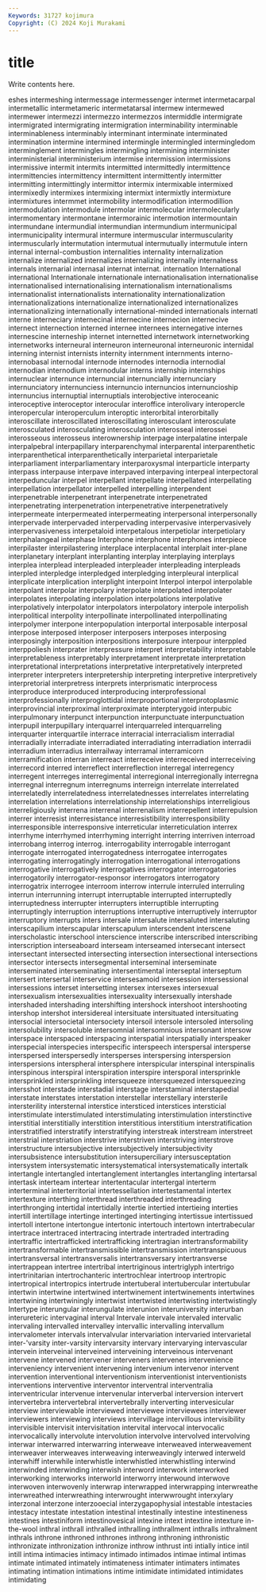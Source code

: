 ```yaml
---
Keywords: 31727 kojimura
Copyright: (C) 2024 Koji Murakami
---
```


# title

Write contents here.



eshes intermeshing
intermessage intermessenger intermet intermetacarpal intermetallic intermetameric intermetatarsal intermew intermewed intermewer
intermezzi intermezzo intermezzos intermiddle intermigrate intermigrated intermigrating intermigration interminability interminable
interminableness interminably interminant interminate interminated intermination intermine intermined intermingle intermingled
intermingledom interminglement intermingles intermingling intermining interminister interministerial interministerium intermise intermission
intermissions intermissive intermit intermits intermitted intermittedly intermittence intermittencies intermittency intermittent
intermittently intermitter intermitting intermittingly intermittor intermix intermixable intermixed intermixedly intermixes
intermixing intermixt intermixtly intermixture intermixtures intermmet intermobility intermodification intermodillion intermodulation
intermodule intermolar intermolecular intermolecularly intermomentary intermontane intermorainic intermotion intermountain intermundane
intermundial intermundian intermundium intermunicipal intermunicipality intermural intermure intermuscular intermuscularity intermuscularly
intermutation intermutual intermutually intermutule intern internal internal-combustion internalities internality internalization
internalize internalized internalizes internalizing internally internalness internals internarial internasal internat
internat. internation International international Internationale internationale internationalisation internationalise internationalised internationalising
internationalism internationalisms internationalist internationalists internationality internationalization internationalizations internationalize internationalized internationalizes
internationalizing internationally international-minded internationals internatl interne interneciary internecinal internecine internecion
internecive internect internection interned internee internees internegative internes internescine interneship
internet internetted internetwork internetworking internetworks interneural interneuron interneuronal interneuronic internidal
interning internist internists internity internment internments interno- internobasal internodal internode
internodes internodia internodial internodian internodium internodular interns internship internships internuclear
internunce internuncial internuncially internunciary internunciatory internunciess internuncio internuncios internuncioship internuncius
internuptial internuptials interobjective interoceanic interoceptive interoceptor interocular interoffice interolivary interopercle
interopercular interoperculum interoptic interorbital interorbitally interoscillate interoscillated interoscillating interosculant interosculate
interosculated interosculating interosculation interosseal interossei interosseous interosseus interownership interpage interpalatine
interpale interpalpebral interpapillary interparenchymal interparental interparenthetic interparenthetical interparenthetically interparietal interparietale
interparliament interparliamentary interparoxysmal interparticle interparty interpass interpause interpave interpaved interpaving
interpeal interpectoral interpeduncular interpel interpellant interpellate interpellated interpellating interpellation interpellator
interpelled interpelling interpendent interpenetrable interpenetrant interpenetrate interpenetrated interpenetrating interpenetration interpenetrative
interpenetratively interpermeate interpermeated interpermeating interpersonal interpersonally interpervade interpervaded interpervading interpervasive
interpervasively interpervasiveness interpetaloid interpetalous interpetiolar interpetiolary interphalangeal interphase Interphone interphone
interphones interpiece interpilaster interpilastering interplace interplacental interplait inter-plane interplanetary interplant
interplanting interplay interplaying interplays interplea interplead interpleaded interpleader interpleading interpleads
interpled interpledge interpledged interpledging interpleural interplical interplicate interplication interplight interpoint
Interpol interpol interpolable interpolant interpolar interpolary interpolate interpolated interpolater interpolates
interpolating interpolation interpolations interpolative interpolatively interpolator interpolators interpolatory interpole interpolish
interpolitical interpolity interpollinate interpollinated interpollinating interpolymer interpone interpopulation interportal interposable
interposal interpose interposed interposer interposers interposes interposing interposingly interposition interpositions
interposure interpour interppled interppoliesh interprater interpressure interpret interpretability interpretable interpretableness
interpretably interpretament interpretate interpretation interpretational interpretations interpretative interpretatively interpreted interpreter
interpreters interpretership interpreting interpretive interpretively interpretorial interpretress interprets interprismatic interprocess
interproduce interproduced interproducing interprofessional interprofessionally interproglottidal interproportional interprotoplasmic interprovincial interproximal
interproximate interpterygoid interpubic interpulmonary interpunct interpunction interpunctuate interpunctuation interpupil interpupillary
interquarrel interquarreled interquarreling interquarter interquartile interrace interracial interracialism interradial interradially
interradiate interradiated interradiating interradiation interradii interradium interradius interrailway interramal interramicorn
interramification interran interreact interreceive interreceived interreceiving interrecord interred interreflect interreflection
interregal interregency interregent interreges interregimental interregional interregionally interregna interregnal interregnum
interregnums interreign interrelate interrelated interrelatedly interrelatedness interrelatednesses interrelates interrelating interrelation
interrelations interrelationship interrelationships interreligious interreligiously interrena interrenal interrenalism interrepellent interrepulsion
interrer interresist interresistance interresistibility interresponsibility interresponsible interresponsive interreticular interreticulation interrex
interrhyme interrhymed interrhyming interright interring interriven interroad interrobang interrog interrog.
interrogability interrogable interrogant interrogate interrogated interrogatedness interrogatee interrogates interrogating interrogatingly
interrogation interrogational interrogations interrogative interrogatively interrogatives interrogator interrogatories interrogatorily interrogator-responsor
interrogators interrogatory interrogatrix interrogee interroom interrow interrule interruled interruling interrun
interrunning interrupt interruptable interrupted interruptedly interruptedness interrupter interrupters interruptible interrupting
interruptingly interruption interruptions interruptive interruptively interruptor interruptory interrupts inters intersale
intersalute intersaluted intersaluting interscapilium interscapular interscapulum interscendent interscene interscholastic interschool
interscience interscribe interscribed interscribing interscription interseaboard interseam interseamed intersecant intersect
intersectant intersected intersecting intersection intersectional intersections intersector intersects intersegmental interseminal
interseminate interseminated interseminating intersentimental interseptal interseptum intersert intersertal interservice intersesamoid
intersession intersessional intersessions interset intersetting intersex intersexes intersexual intersexualism intersexualities
intersexuality intersexually intershade intershaded intershading intershifting intershock intershoot intershooting intershop
intershot intersidereal intersituate intersituated intersituating intersocial intersocietal intersociety intersoil intersole
intersoled intersoling intersolubility intersoluble intersomnial intersomnious intersonant intersow interspace interspaced
interspacing interspatial interspatially interspeaker interspecial interspecies interspecific interspeech interspersal intersperse
interspersed interspersedly intersperses interspersing interspersion interspersions interspheral intersphere interspicular interspinal
interspinalis interspinous interspiral interspiration interspire intersporal intersprinkle intersprinkled intersprinkling intersqueeze
intersqueezed intersqueezing intersshot interstade interstadial interstage interstaminal interstapedial interstate interstates
interstation interstellar interstellary intersterile intersterility intersternal interstice intersticed interstices intersticial
interstimulate interstimulated interstimulating interstimulation interstinctive interstitial interstitially interstition interstitious interstitium
interstratification interstratified interstratify interstratifying interstreak interstream interstreet interstrial interstriation interstrive
interstriven interstriving interstrove interstructure intersubjective intersubjectively intersubjectivity intersubsistence intersubstitution intersuperciliary
intersusceptation intersystem intersystematic intersystematical intersystematically intertalk intertangle intertangled intertanglement intertangles
intertangling intertarsal intertask interteam intertear intertentacular intertergal interterm interterminal interterritorial
intertessellation intertestamental intertex intertexture interthing interthread interthreaded interthreading interthronging intertidal
intertidally intertie intertied intertieing interties intertill intertillage intertinge intertinged intertinging
intertissue intertissued intertoll intertone intertongue intertonic intertouch intertown intertrabecular intertrace
intertraced intertracing intertrade intertraded intertrading intertraffic intertrafficked intertrafficking intertragian intertransformability
intertransformable intertransmissible intertransmission intertranspicuous intertransversal intertransversalis intertransversary intertransverse intertrappean intertree
intertribal intertriginous intertriglyph intertrigo intertrinitarian intertrochanteric intertrochlear intertroop intertropic intertropical
intertropics intertrude intertuberal intertubercular intertubular intertwin intertwine intertwined intertwinement intertwinements
intertwines intertwining intertwiningly intertwist intertwisted intertwisting intertwistingly Intertype interungular interungulate
interunion interuniversity interurban interureteric intervaginal interval Intervale intervale intervaled intervalic
intervaling intervalled intervalley intervallic intervalling intervallum intervalometer intervals intervalvular intervariation
intervaried intervarietal inter-'varsity inter-varsity intervarsity intervary intervarying intervascular intervein interveinal
interveined interveining interveinous intervenant intervene intervened intervener interveners intervenes intervenience
interveniency intervenient intervening intervenium intervenor intervent intervention interventional interventionism interventionist
interventionists interventions interventive interventor interventral interventralia interventricular intervenue intervenular interverbal
interversion intervert intervertebra intervertebral intervertebrally interverting intervesicular interview interviewable interviewed
interviewee interviewees interviewer interviewers interviewing interviews intervillage intervillous intervisibility intervisible
intervisit intervisitation intervital intervocal intervocalic intervocalically intervolute intervolution intervolve intervolved
intervolving interwar interwarred interwarring interweave interweaved interweavement interweaver interweaves interweaving
interweavingly interwed interweld interwhiff interwhile interwhistle interwhistled interwhistling interwind interwinded
interwinding interwish interword interwork interworked interworking interworks interworld interworry interwound
interwove interwoven interwovenly interwrap interwrapped interwrapping interwreathe interwreathed interwreathing interwrought
interwwrought interxylary interzonal interzone interzooecial interzygapophysial intestable intestacies intestacy intestate
intestation intestinal intestinally intestine intestineness intestines intestiniform intestinovesical intexine intext
intextine intexture in-the-wool inthral inthrall inthralled inthralling inthrallment inthralls inthralment
inthrals inthrone inthroned inthrones inthrong inthroning inthronistic inthronizate inthronization inthronize
inthrow inthrust inti intially intice intil intill intima intimacies intimacy
intimado intimados intimae intimal intimas intimate intimated intimately intimateness intimater
intimaters intimates intimating intimation intimations intime intimidate intimidated intimidates intimidating
